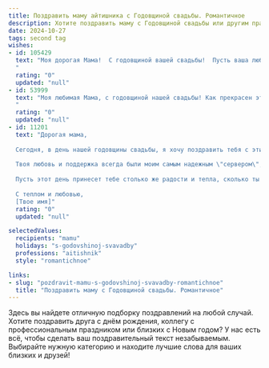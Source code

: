 ```yaml
---
title: Поздравить маму айтишника с Годовщиной свадьбы. Романтичное
description: Хотите поздравить маму с Годовщиной свадьбы или другим праздником? Наш ИИ создаст незабываемое поздравление, а вы обязательно выделитесь среди других.  
date: 2024-10-27
tags: second tag
wishes:
- id: 105429
  text: "Моя дорогая Мама!  С годовщиной вашей свадьбы!  Пусть ваша любовь, крепкая и надежная, как  высокопроизводительный сервер,  работает без сбоев и  всегда радует вас  быстрой загрузкой счастья и нескончаемым потоком нежности.  Пусть каждый ваш день вместе будет  ярким и уникальным,  как  идеально написанный код,  а  взаимопонимание  будет  быстрым и  легким, словно  мгновенное соединение с интернетом.  Счастья вам,  любви и долгих лет жизни,  полных  радости и  взаимного уважения!
  "
  rating: "0"
  updated: "null"
- id: 53999
  text: "Моя любимая Мама, с годовщиной нашей свадьбы! Как прекрасен этот день, когда мы связали наши судьбы, когда ты стала моей женой, а я — твоим верным спутником.  Пусть ты и \"айтишница\", но твоя любовь — настоящая,  нежная и  вечная, как самый сложный и надежный код.  Ты  — вдохновение моей жизни,  путеводная звезда в \"цифровом\" море.  Счастья нам, моя дорогая,  любви и  много-много  прекрасных лет в  месте!
  "
  rating: "0"
  updated: "null"
- id: 11201
  text: "Дорогая мама,
  
  Сегодня, в день нашей годовщины свадьбы, я хочу поздравить тебя с этим прекрасным праздником любви и верности. Как айтишник, я знаю, что создание чего-то долговечного требует не только навыков, но и огромной любви, заботы и преданности. Именно эти качества я вижу в тебе каждый день.
  
  Твоя любовь и поддержка всегда были моим самым надежным \"сервером\", на который я мог положиться в любой жизненной ситуации. Как и в мире технологий, где обновления делают систему лучше, твоя любовь продолжает делать нашу жизнь ярче и счастливее с каждым годом.
  
  Пусть этот день принесет тебе столько же радости и тепла, сколько ты дарила нам все эти годы. С днем годовщины свадьбы, мама! Твоя любовь - это самое ценное приложение, которое я когда-либо устанавливал в свою жизнь.
  
  С теплом и любовью,
  [Твое имя]"
  rating: "0"
  updated: "null"

selectedValues:
  recipients: "mamu"
  holidays: "s-godovshinoj-svavadby"
  professions: "aitishnik"
  style: "romantichnoe"

links:
- slug: "pozdravit-mamu-s-godovshinoj-svavadby-romantichnoe"
  title: "Поздравить маму с Годовщиной свадьбы. Романтичное"
---
```


Здесь вы найдете отличную подборку поздравлений на любой случай.
Хотите поздравить друга с днём рождения, коллегу с профессиональным праздником или близких с Новым годом? У нас есть всё, чтобы сделать ваш поздравительный текст незабываемым. Выбирайте нужную категорию и находите лучшие слова для ваших близких и друзей!
